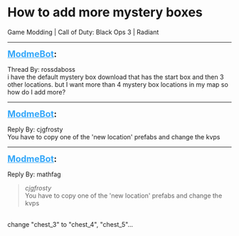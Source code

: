 # How to add more mystery boxes
Game Modding | Call of Duty: Black Ops 3 | Radiant

---
<strong style="font-size: 1.4em;"><span style="text-decoration: underline;text-decoration-color: #34a7f9;"><span style="color:#34a7f9;">ModmeBot</span></span>:</strong>

<p>Thread By: rossdaboss<br />i have the default mystery box download that has the start box and then 3 other locations. but I want more than 4 mystery box locations in my map so how do I add more?</p>

---
<strong style="font-size: 1.4em;"><span style="text-decoration: underline;text-decoration-color: #34a7f9;"><span style="color:#34a7f9;">ModmeBot</span></span>:</strong>

<p>Reply By: cjgfrosty<br />You have to copy one of the &#39;new location&#39; prefabs and change the kvps</p>

---
<strong style="font-size: 1.4em;"><span style="text-decoration: underline;text-decoration-color: #34a7f9;"><span style="color:#34a7f9;">ModmeBot</span></span>:</strong>

<p>Reply By: mathfag<br /><blockquote><em>cjgfrosty</em><br />You have to copy one of the &#39;new location&#39; prefabs and change the kvps  </blockquote><br /> change &quot;chest_3&quot; to &quot;chest_4&quot;, &quot;chest_5&quot;...</p>
